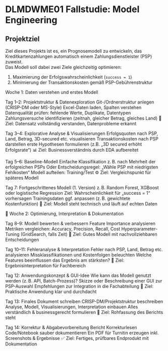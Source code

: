 # DLMDWME01 Fallstudie: Model Engineering

## Projektziel

Ziel dieses Projekts ist es, ein Prognosemodell zu entwickeln, das Kreditkartenzahlungen automatisch einem Zahlungsdienstleister (PSP) zuweist.  
Das Modell soll dabei zwei Ziele gleichzeitig optimieren:
1. Maximierung der Erfolgswahrscheinlichkeit (`success = 1`)
2. Minimierung der Transaktionskosten gemäß PSP-Gebührenstruktur


 Woche 1: Daten verstehen und erstes Modell

Tag 1–2: Projektstruktur & Datenexploration
Git-/Ordnerstruktur anlegen (CRISP-DM oder MS-Style)
Excel-Daten laden, Spalten verstehen
Datenqualität prüfen: fehlende Werte, Duplikate, Datentypen
Zahlungsversuche identifizieren (zeitnah, gleicher Betrag, gleiches Land)
🧠 Ziel: Datensatz vollständig verstanden, Datenprobleme erkannt

Tag 3–4: Explorative Analyse & Visualisierungen
Erfolgsquoten nach PSP, Land, Betrag, 3D-secured etc. visualisieren
Transaktionskosten nach PSP darstellen
erste Hypothesen formulieren (z.B. „3D secured erhöht Erfolgsrate“)
📊 Ziel: Businessverständnis durch EDA aufbereitet

Tag 5–6: Baseline-Modell
Einfache Klassifikation z. B. nach Mehrheit der erfolgreichen PSPs
Oder Entscheidungsregel: „Wähle PSP mit niedrigsten Fehlkosten“
Modell aufteilen: Training/Test
⚙️ Ziel: Vergleichspunkt für späteres Modell

Tag 7: Fortgeschrittenes Modell (1. Version)
z. B. Random Forest, XGBoost oder logistische Regression
Ziel: Wahrscheinlichkeit für „success = 1“ vorhersagen
Trainingsdaten ggf. anpassen (z. B. gewichtete Kostenfunktion)
🤖 Ziel: Modell steht technisch und läuft auf echten Daten

🔷 Woche 2: Optimierung, Interpretation & Dokumentation

Tag 8–9: Modell bewerten & verbessern
Feature Importance analysieren
Metriken vergleichen: Accuracy, Precision, Recall, Cost
Hyperparameter-Tuning (GridSearch, falls Zeit)
🧪 Ziel: Gutes Modell mit nachvollziehbaren Entscheidungen

Tag 10–11: Fehleranalyse & Interpretation
Fehler nach PSP, Land, Betrag etc. analysieren
Missklassifikationen und Kostenfolgen beleuchten
Welche Features beeinflussen das Ergebnis am stärksten?
🧠 Ziel: Ergebnisinterpretation für Fachbereich

Tag 12: Anwendungskonzept & GUI-Idee
Wie kann das Modell genutzt werden (z. B. API, Batch-Prozess)?
Skizze oder Beschreibung einer GUI zur PSP-Auswahl
Empfehlungen zur Integration in die Fachabteilung
🧩 Ziel: Praktische Anwendung klar und durchdacht

Tag 13: Finales Dokument schreiben
CRISP-DM/Projektstruktur beschreiben
Analyse, Modell, Visualisierungen, Interpretation einbauen
Alles verständlich & businessgerecht formulieren
📄 Ziel: Rohfassung des Berichts steht

Tag 14: Korrektur & Abgabevorbereitung
Bericht Korrekturlesen
Code/Notebook sauber dokumentieren
Ein PDF für Turnitin erzeugen inkl. Screenshots & Ergebnisse
✅ Ziel: Fertiges, prüfbares Endprodukt mit Dokumentation
